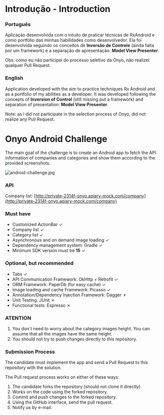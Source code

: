 # Introdução - Introduction #

### **Português** ###

Aplicação desenvolvida com o intuito de praticar técnicas de RxAndroid e como portfólio das minhas habilidades como desenvolvedor.
Ela foi desenvolvida seguindo os conceitos de **Inversão de Controle** (ainda falta por um framework) e a separação de apresentação: **Model View Presenter**.

Obs: como eu não participei do processo seletivo da Onyo, não realizei qualquer Pull Request.

### **English** ###

Application developed with the aim to practice techniques Rx Android and as a portfolio of my abilities as a developer.
It was developed following the concepts of **Inversion of Control** (still missing put a framework) and separation of presentation: **Model View Presenter**.

Note: as I did not participate in the selection process of Onyo, did not realize any Pull Request.

# Onyo Android Challenge #

The main goal of the challenge is to create an Android app to fetch the API information of companies and categories and show them according to the provided screenshots.

![android-challenge.jpg](android-challenge-image.jpg)
### **API** ###

Company list: [http://private-2314f-onyo.apiary-mock.com/company](http://private-2314f-onyo.apiary-mock.com/company)

### **Must have** ###

* Customized ActionBar ✓
* Company list ✓
* Category list ✓
* Asynchronous and on demand image loading ✓
* Dependency management system: Gradle ✓
* Minimum SDK version must be **15** ✓

### **Optional, but recommended** ###

* Tabs ✓
* API Communication Framework: OkHttp + Retrofit ✓
* ORM Framework: PaperDb (for easy cache) ✓
* Image loading and cache Framework: Picasso ✓
* Annotation/Dependency Injection Framework: Dagger ✗
* Unit Testing: JUnit ✗
* Functional tests: Espresso ✗

### **ATENTION** ###
1. You don`t need to worry about the category images height. You can assume that all the images have the same height.
2. You should not try to push changes directly to this repository.

### **Submission Process** ###
The candidate must implement the app and send a Pull Request to this repository with the solution.

The Pull request process works on either of these ways:

1. The candidate forks the repository (should not clone it directly)
2. Works on the code using the forked repository.
3. Commit and push changes to the forked repository.
4. Using the GitHub interface, send the pull request.
5. Notify us by e-mail.